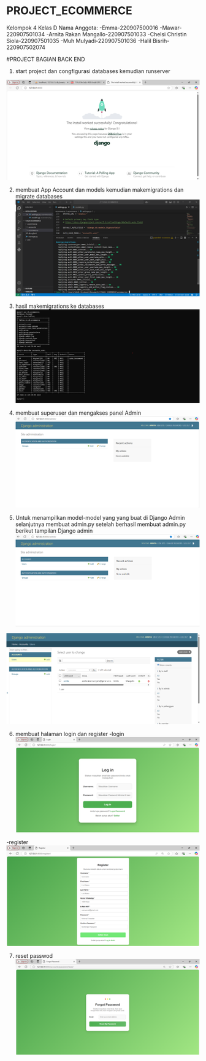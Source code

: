 # PROJECT_ECOMMERCE 

Kelompok 4 Kelas D
Nama Anggota:
-Emma-220907500016
-Mawar-220907501034
-Arnita Rakan Mangallo-220907501033
-Chelsi Christin Siola-220907501035
-Muh Mulyadi-220907501036
-Halil Bisrih-220907502074

#PROJECT BAGIAN BACK END

1. start project dan congfigurasi databases kemudian runserver

![Img](SS%20ECOMEERCE/1.png)

2. membuat App Account dan models kemudian makemigrations dan migrate databases 
![Img](SS%20ECOMEERCE/2.png)

3. hasil makemigrations ke databases 
![img](SS%20ECOMEERCE/3.png)

4. membuat superuser dan mengakses panel Admin
![img](SS%20ECOMEERCE/4.png)

5. Untuk menampilkan model-model yang yang buat di Django Admin selanjutnya membuat admin.py setelah berhasil membuat admin.py berikut tampilan Django admin
![img](SS%20ECOMEERCE/5.png)

![img](SS%20ECOMEERCE/6.png)

6. membuat halaman login dan register
-login
![img](SS%20ECOMEERCE/7.png)

-register
![img](SS%20ECOMEERCE/8.png)

7. reset passwod
![img](SS%20ECOMEERCE/9.png)
